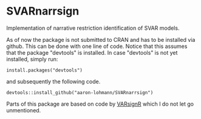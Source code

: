 # SVARnarrsign
Implementation of narrative restriction identification of SVAR models.



As of now the package is not submitted to CRAN and has to be installed via github. This can be done with one line of code. Notice that this assumes that the package "devtools" is installed. In case "devtools" is not yet installed, simply run:

```
install.packages("devtools")
```
and subsequently the following code.
```
devtools::install_github("aaron-lohmann/SVARnarrsign")
```
Parts of this package are based on code by [VARsignR](https://cran.r-project.org/web/packages/VARsignR/index.html) which I do not let go unmentioned. 
